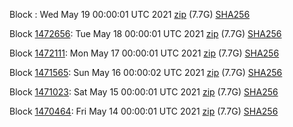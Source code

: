 Block [](https://insight.dash.org/insight/block/): Wed May 19 00:00:01 UTC 2021 [zip](https://dash-bootstrap.ams3.digitaloceanspaces.com/mainnet/2021-05-19/bootstrap.dat.zip) (7.7G) [SHA256](https://dash-bootstrap.ams3.digitaloceanspaces.com/mainnet/2021-05-19/sha256.txt)

Block [1472656](https://insight.dash.org/insight/block/000000000000000b8f8392d30f3fea55feda22843d046477bb85b0ee09f6c846): Tue May 18 00:00:01 UTC 2021 [zip](https://dash-bootstrap.ams3.digitaloceanspaces.com/mainnet/2021-05-18/bootstrap.dat.zip) (7.7G) [SHA256](https://dash-bootstrap.ams3.digitaloceanspaces.com/mainnet/2021-05-18/sha256.txt)

Block [1472111](https://insight.dash.org/insight/block/000000000000000e6f165db38769a504841bb792661833c2e32bf7778b1f2938): Mon May 17 00:00:01 UTC 2021 [zip](https://dash-bootstrap.ams3.digitaloceanspaces.com/mainnet/2021-05-17/bootstrap.dat.zip) (7.7G) [SHA256](https://dash-bootstrap.ams3.digitaloceanspaces.com/mainnet/2021-05-17/sha256.txt)

Block [1471565](https://insight.dash.org/insight/block/0000000000000005013ab0045f811d1fae7ed9b2467feae81d5b3603927df803): Sun May 16 00:00:02 UTC 2021 [zip](https://dash-bootstrap.ams3.digitaloceanspaces.com/mainnet/2021-05-16/bootstrap.dat.zip) (7.7G) [SHA256](https://dash-bootstrap.ams3.digitaloceanspaces.com/mainnet/2021-05-16/sha256.txt)

Block [1471023](https://insight.dash.org/insight/block/000000000000000aacccca0cb64083f06fe6eb677be5d73c349ccfba52d1cfc5): Sat May 15 00:00:01 UTC 2021 [zip](https://dash-bootstrap.ams3.digitaloceanspaces.com/mainnet/2021-05-15/bootstrap.dat.zip) (7.7G) [SHA256](https://dash-bootstrap.ams3.digitaloceanspaces.com/mainnet/2021-05-15/sha256.txt)

Block [1470464](https://insight.dash.org/insight/block/0000000000000004498839dc24d89785ea97e755516009a0fe2f8f7f60bc8ebc): Fri May 14 00:00:01 UTC 2021 [zip](https://dash-bootstrap.ams3.digitaloceanspaces.com/mainnet/2021-05-14/bootstrap.dat.zip) (7.7G) [SHA256](https://dash-bootstrap.ams3.digitaloceanspaces.com/mainnet/2021-05-14/sha256.txt)
